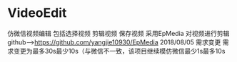 # VideoEdit
 
仿微信视频编辑
包括选择视频 剪辑视频 保存视频
采用EpMedia 对视频进行剪辑 github-->https://github.com/yangjie10930/EpMedia
2018/08/05 需求变更
需求变更为最多30s最少10s（与微信不一致，该项目继续模仿微信最少1s最多10s


